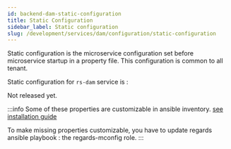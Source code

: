 ```yaml
---
id: backend-dam-static-configuration
title: Static Configuration
sidebar_label: Static configuration
slug: /development/services/dam/configuration/static-configuration
---
```


Static configuration is the microservice configuration set before microservice startup in a property file.
This configuration is common to all tenant.

Static configuration for `rs-dam` service is :

Not released yet.


:::info
Some of these properties are customizable in ansible inventory. [see installation guide](../../../../setup/swarm/advanced/swarm-optimizations.md)

To make missing properties customizable, you have to update regards ansible playbook : the regards-mconfig role.
:::